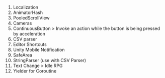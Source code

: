 1. Localization
2. AnimatorHash
3. PooledScrollView
4. Cameras
5. ContinuousButton > Invoke an action while the button is being pressed by acceleration
6. CSV parser
7. Editor Shortcuts
8. Unity Mobile Notification
9. SafeArea
10. StringParser (use with CSV Parser)
11. Text Change > Idle RPG
12. Yielder for Coroutine

